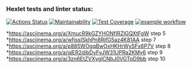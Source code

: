 ### Hexlet tests and linter status:
[![Actions Status](https://github.com/OlgaMolkova/java-project-71/actions/workflows/hexlet-check.yml/badge.svg)](https://github.com/OlgaMolkova/java-project-71/actions) [![Maintainability](https://api.codeclimate.com/v1/badges/e4c5c4be6865681fe182/maintainability)](https://codeclimate.com/github/OlgaMolkova/java-project-71/maintainability) [![Test Coverage](https://api.codeclimate.com/v1/badges/e4c5c4be6865681fe182/test_coverage)](https://codeclimate.com/github/OlgaMolkova/java-project-71/test_coverage) [![example workflow](https://github.com/github/docs/actions/workflows/main.yml/badge.svg)](https://github.com/OlgaMolkova/java-project-71/actions/workflows/WORKFLOW-FILE/badge.svg)

*https://asciinema.org/a/XmucR9kGZYHONfIRZIGQXtFgW step 5
*https://asciinema.org/a/wfjssISkhPn8RjfG5az4K81AA step 7
*https://asciinema.org/a/p885WOgqBwOxHKHrWySFx6P7V step 8
*https://asciinema.org/a/qjER2dibDvFvJW31UPRa2KMy6 step 9
*https://asciinema.org/a/3zn6EtZVXyglCNbJ0VGTpD9bb step 10




